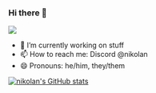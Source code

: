 ### Hi there 👋
<a href="https://discord.com/users/767780952436244491"><img src="https://img.shields.io/badge/discord-blue?logo=discord&logoColor=white&style=for-the-badge"></a>

- 🔭 I’m currently working on stuff
- 📫 How to reach me: Discord @nikolan
- 😄 Pronouns: he/him, they/them

[![nikolan's GitHub stats](https://github-readme-stats.vercel.app/api?username=nikolan123)](https://github.com/anuraghazra/github-readme-stats)
